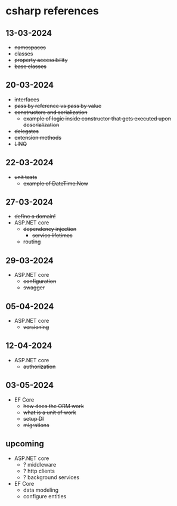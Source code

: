 # csharp references


## 13-03-2024
- ~~namespaces~~
- ~~classes~~
- ~~property accessibility~~
- ~~base classes~~ 

## 20-03-2024
- ~~interfaces~~
- ~~pass by reference vs pass by value~~
- ~~constructors and serialization~~
  - ~~example of logic inside constructor that gets executed upon deserialization~~
- ~~delegates~~
- ~~extension methods~~
- ~~LINQ~~

## 22-03-2024
- ~~unit tests~~
  - ~~example of DateTime.Now~~

## 27-03-2024
- ~~define a domain!~~
- ASP.NET core
  - ~~dependency injection~~
    - ~~service lifetimes~~
  - ~~routing~~

## 29-03-2024
- ASP.NET core
  - ~~configuration~~
  - ~~swagger~~

## 05-04-2024
- ASP.NET core
  - ~~versioning~~

## 12-04-2024
- ASP.NET core
  - ~~authorization~~

## 03-05-2024
- EF Core
  - ~~how does the ORM work~~
  - ~~what is a unit of work~~
  - ~~setup DI~~
  - ~~migrations~~

## upcoming
- ASP.NET core
  - ? middleware
  - ? http clients
  - ? background services
- EF Core
  - data modeling
  - configure entities
